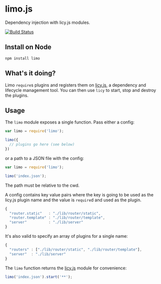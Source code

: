 # limo.js

Dependency injection with licy.js modules.

[![Build Status](https://secure.travis-ci.org/mantoni/limo.js.png?branch=master)](http://travis-ci.org/mantoni/limo.js)

## Install on Node

```
npm install limo
```

## What's it doing?

Limo `require`s plugins and registers them on [licy.js](https://github.com/mantoni/licy.js), a dependency and lifecycle management tool. You can then use `licy` to start, stop and destroy the plugins.

## Usage

The `limo` module exposes a single function. Pass either a config:

```js
var limo = require('limo');

limo({
  // plugins go here (see below)
})
```

or a path to a JSON file with the config:

```js
var limo = require('limo');

limo('index.json');
```

The path must be relative to the cwd.

A config contains key value pairs where the key is going to be used as the licy.js plugin name and the value is `require`d and used as the plugin.

```js
{
  "router.static"   : "./lib/router/static",
  "router.template" : "./lib/router/template",
  "server"          : "./lib/server"
}
```

It's also valid to specify an array of plugins for a single name:

```js
{
  "routers" : ["./lib/router/static", "./lib/router/template"],
  "server"  : "./lib/server"
}
```

The `limo` function returns the [licy.js](https://github.com/mantoni/licy.js) module for convenience:

```js
limo('index.json').start('**');
```

